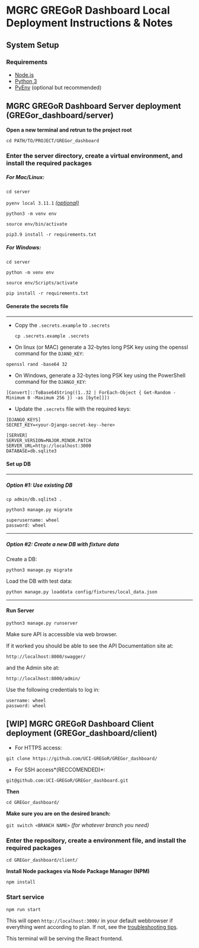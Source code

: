 # MGRC GREGoR Dashboard Local Deployment Instructions & Notes

## System Setup
### Requirements
- [Node.js](https://nodejs.org/en)
- [Python 3](https://www.python.org/downloads/)
- [PyEnv](https://github.com/pyenv/pyenv) (optional but recommended)

## MGRC GREGoR Dashboard Server deployment  (GREGor_dashboard/server)

**Open a new terminal and retrun to the project root**

`cd PATH/TO/PROJECT/GREGor_dashboard`

### Enter the server directory, create a virtual environment, and install the required packages

##### For Mac/Linux:

`cd server`

`pyenv local 3.11.1` *[(optional)](https://github.com/pyenv/pyenv?tab=readme-ov-file#simple-python-version-management-pyenv)*

`python3 -m venv env`

`source env/bin/activate`

`pip3.9 install -r requirements.txt`

##### For Windows:

`cd server`

`python -m venv env`

`source env/Scripts/activate`

`pip install -r requirements.txt`


#### Generate the secrets file
----

- Copy the `.secrets.example` to `.secrets`

	`cp .secrets.example .secrets`

- On linux (or MAC) generate a 32-bytes long PSK key using the openssl command for the `DJANO_KEY`:

`openssl rand -base64 32`

- On Windows, generate a 32-bytes long PSK key using the PowerShell command for the `DJANGO_KEY`:
   
`[Convert]::ToBase64String((1..32 | ForEach-Object { Get-Random -Minimum 0 -Maximum 256 }) -as [byte[]])`


- Update the `.secrets` file with the required keys: 

```
[DJANGO_KEYS]
SECRET_KEY=<your-Django-secret-key--here>

[SERVER]
SERVER_VERSION=MAJOR.MINOR.PATCH
SERVER_URL=http://localhost:3000
DATABASE=db.sqlite3
```

#### Set up DB
---
##### Option #1: Use existing DB

`cp admin/db.sqlite3 .`

`python3 manage.py migrate`

````
superusername: wheel
password: wheel
````

---
##### Option #2: Create a new DB with fixture data
Create a DB:

`python3 manage.py migrate`

Load the DB with test data:

`python manage.py loaddata config/fixtures/local_data.json`

---
#### Run Server
`python3 manage.py runserver`

Make sure API is accessible via web browser.

If it worked you should be able to see the API Documentation site at:

`http://localhost:8000/swagger/`

and the Admin site at:

`http://localhost:8000/admin/`

Use the following credentials to log in:

````
username: wheel
password: wheel
````

## [WIP] MGRC GREGoR Dashboard Client deployment  (GREGor_dashboard/client)

- For HTTPS access: 

`git clone https://github.com/UCI-GREGoR/GREGor_dashboard/` 

- For SSH access*(RECCOMENDED)*: 

`git@github.com:UCI-GREGoR/GREGor_dashboard.git` 

**Then**

`cd GREGor_dashboard/`

**Make sure you are on the desired branch:**

`git switch <BRANCH NAME>` *(for whatever branch you need)*

### Enter the repository, create a environment file, and install the required packages

`cd GREGor_dashboard/client/`

**Install Node packages via Node Package Manager (NPM)**

`npm install`

### **Start service**

`npm run start`

This will open `http://localhost:3000/` in your default webbrowser if everything went according to plan. If not, see the [troubleshooting tips](troubleshooting.md).

This terminal will be serving the React frontend.
